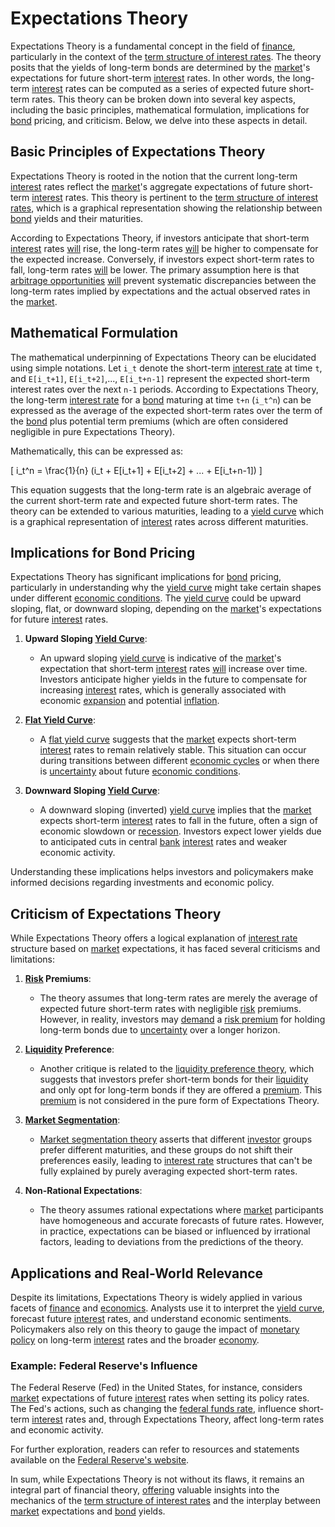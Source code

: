 # Expectations Theory

Expectations Theory is a fundamental concept in the field of [finance](../f/finance.md), particularly in the context of the [term structure of interest rates](../t/term_structure_of_interest_rates.md). The theory posits that the yields of long-term bonds are determined by the [market](../m/market.md)'s expectations for future short-term [interest](../i/interest.md) rates. In other words, the long-term [interest](../i/interest.md) rates can be computed as a series of expected future short-term rates. This theory can be broken down into several key aspects, including the basic principles, mathematical formulation, implications for [bond](../b/bond.md) pricing, and criticism. Below, we delve into these aspects in detail.

## Basic Principles of Expectations Theory

Expectations Theory is rooted in the notion that the current long-term [interest](../i/interest.md) rates reflect the [market](../m/market.md)'s aggregate expectations of future short-term [interest](../i/interest.md) rates. This theory is pertinent to the [term structure of interest rates](../t/term_structure_of_interest_rates.md), which is a graphical representation showing the relationship between [bond](../b/bond.md) yields and their maturities.

According to Expectations Theory, if investors anticipate that short-term [interest](../i/interest.md) rates [will](../w/will.md) rise, the long-term rates [will](../w/will.md) be higher to compensate for the expected increase. Conversely, if investors expect short-term rates to fall, long-term rates [will](../w/will.md) be lower. The primary assumption here is that [arbitrage opportunities](../a/arbitrage_opportunities.md) [will](../w/will.md) prevent systematic discrepancies between the long-term rates implied by expectations and the actual observed rates in the [market](../m/market.md).

## Mathematical Formulation

The mathematical underpinning of Expectations Theory can be elucidated using simple notations. Let `i_t` denote the short-term [interest rate](../i/interest_rate.md) at time `t`, and `E[i_t+1]`, `E[i_t+2]`,..., `E[i_t+n-1]` represent the expected short-term interest rates over the next `n-1` periods. According to Expectations Theory, the long-term [interest rate](../i/interest_rate.md) for a [bond](../b/bond.md) maturing at time `t+n` (`i_t^n`) can be expressed as the average of the expected short-term rates over the term of the [bond](../b/bond.md) plus potential term premiums (which are often considered negligible in pure Expectations Theory).

Mathematically, this can be expressed as:

\[ i_t^n = \frac{1}{n} (i_t + E[i_t+1] + E[i_t+2] + ... + E[i_t+n-1]) \]

This equation suggests that the long-term rate is an algebraic average of the current short-term rate and expected future short-term rates. The theory can be extended to various maturities, leading to a [yield curve](../y/yard.md) which is a graphical representation of [interest](../i/interest.md) rates across different maturities.

## Implications for Bond Pricing

Expectations Theory has significant implications for [bond](../b/bond.md) pricing, particularly in understanding why the [yield curve](../y/yard.md) might take certain shapes under different [economic conditions](../e/economic_conditions.md). The [yield curve](../y/yard.md) could be upward sloping, flat, or downward sloping, depending on the [market](../m/market.md)'s expectations for future [interest](../i/interest.md) rates.

1. **Upward Sloping [Yield Curve](../y/yard.md)**:
    - An upward sloping [yield curve](../y/yard.md) is indicative of the [market](../m/market.md)'s expectation that short-term [interest](../i/interest.md) rates [will](../w/will.md) increase over time. Investors anticipate higher yields in the future to compensate for increasing [interest](../i/interest.md) rates, which is generally associated with economic [expansion](../e/expansion.md) and potential [inflation](../i/inflation.md).

2. **[Flat Yield Curve](../f/flat_yield_curve.md)**:
    - A [flat yield curve](../f/flat_yield_curve.md) suggests that the [market](../m/market.md) expects short-term [interest](../i/interest.md) rates to remain relatively stable. This situation can occur during transitions between different [economic cycles](../e/economic_cycles.md) or when there is [uncertainty](../u/uncertainty_in_trading.md) about future [economic conditions](../e/economic_conditions.md).

3. **Downward Sloping [Yield Curve](../y/yard.md)**:
    - A downward sloping (inverted) [yield curve](../y/yard.md) implies that the [market](../m/market.md) expects short-term [interest](../i/interest.md) rates to fall in the future, often a sign of economic slowdown or [recession](../r/recession.md). Investors expect lower yields due to anticipated cuts in central [bank](../b/bank.md) [interest](../i/interest.md) rates and weaker economic activity.

Understanding these implications helps investors and policymakers make informed decisions regarding investments and economic policy.

## Criticism of Expectations Theory

While Expectations Theory offers a logical explanation of [interest rate](../i/interest_rate.md) structure based on [market](../m/market.md) expectations, it has faced several criticisms and limitations:

1. **[Risk](../r/risk.md) Premiums**:
    - The theory assumes that long-term rates are merely the average of expected future short-term rates with negligible [risk](../r/risk.md) premiums. However, in reality, investors may [demand](../d/demand.md) a [risk premium](../r/risk_premium.md) for holding long-term bonds due to [uncertainty](../u/uncertainty_in_trading.md) over a longer horizon.

2. **[Liquidity](../l/liquidity.md) Preference**:
    - Another critique is related to the [liquidity preference theory](../l/liquidity_preference_theory.md), which suggests that investors prefer short-term bonds for their [liquidity](../l/liquidity.md) and only opt for long-term bonds if they are offered a [premium](../p/premium.md). This [premium](../p/premium.md) is not considered in the pure form of Expectations Theory.

3. **[Market Segmentation](../m/market_segmentation.md)**:
    - [Market segmentation theory](../m/market_segmentation_theory.md) asserts that different [investor](../i/investor.md) groups prefer different maturities, and these groups do not shift their preferences easily, leading to [interest rate](../i/interest_rate.md) structures that can't be fully explained by purely averaging expected short-term rates.

4. **Non-Rational Expectations**:
    - The theory assumes rational expectations where [market](../m/market.md) participants have homogeneous and accurate forecasts of future rates. However, in practice, expectations can be biased or influenced by irrational factors, leading to deviations from the predictions of the theory.

## Applications and Real-World Relevance

Despite its limitations, Expectations Theory is widely applied in various facets of [finance](../f/finance.md) and [economics](../e/economics.md). Analysts use it to interpret the [yield curve](../y/yard.md), forecast future [interest](../i/interest.md) rates, and understand economic sentiments. Policymakers also rely on this theory to gauge the impact of [monetary policy](../m/monetary_policy.md) on long-term [interest](../i/interest.md) rates and the broader [economy](../e/economy.md).

### Example: Federal Reserve's Influence

The Federal Reserve (Fed) in the United States, for instance, considers [market](../m/market.md) expectations of future [interest](../i/interest.md) rates when setting its policy rates. The Fed's actions, such as changing the [federal funds rate](../f/federal_funds_rate.md), influence short-term [interest](../i/interest.md) rates and, through Expectations Theory, affect long-term rates and economic activity.

For further exploration, readers can refer to resources and statements available on the [Federal Reserve's website](https://www.federalreserve.gov/).

In sum, while Expectations Theory is not without its flaws, it remains an integral part of financial theory, [offering](../o/offering.md) valuable insights into the mechanics of the [term structure of interest rates](../t/term_structure_of_interest_rates.md) and the interplay between [market](../m/market.md) expectations and [bond](../b/bond.md) yields.